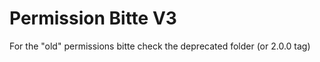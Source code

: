 Permission Bitte V3
===================

For the "old" permissions bitte check the deprecated folder (or 2.0.0 tag)